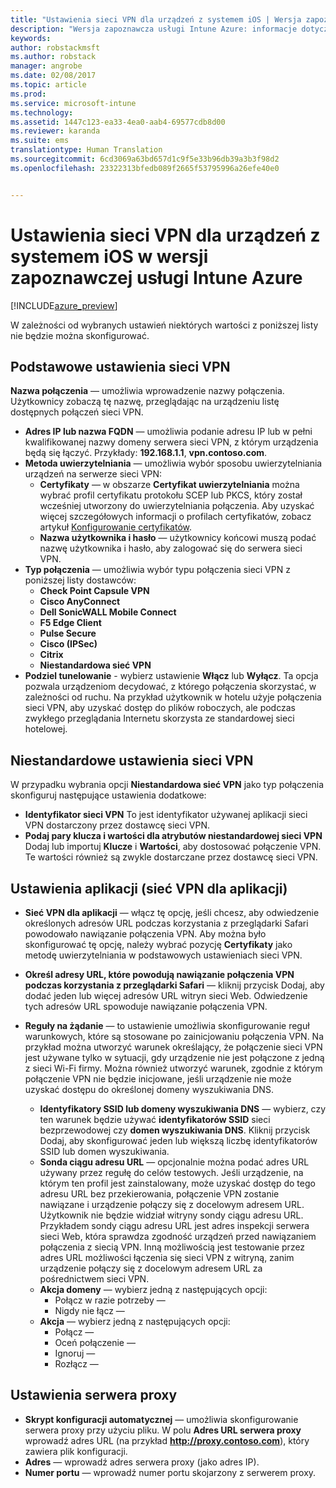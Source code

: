 ```yaml
---
title: "Ustawienia sieci VPN dla urządzeń z systemem iOS | Wersja zapoznawcza usługi Intune Azure | Dokumentacja firmy Microsoft"
description: "Wersja zapoznawcza usługi Intune Azure: informacje dotyczące ustawień usługi Intune służących do konfigurowania połączeń sieci VPN na urządzeniach z systemem iOS."
keywords: 
author: robstackmsft
ms.author: robstack
manager: angrobe
ms.date: 02/08/2017
ms.topic: article
ms.prod: 
ms.service: microsoft-intune
ms.technology: 
ms.assetid: 1447c123-ea33-4ea0-aab4-69577cdb8d00
ms.reviewer: karanda
ms.suite: ems
translationtype: Human Translation
ms.sourcegitcommit: 6cd3069a63bd657d1c9f5e33b96db39a3b3f98d2
ms.openlocfilehash: 23322313bfedb089f2665f53795996a26efe40e0


---
```


# <a name="vpn-settings-for-ios-devices-in-intune-azure-preview"></a>Ustawienia sieci VPN dla urządzeń z systemem iOS w wersji zapoznawczej usługi Intune Azure

[!INCLUDE[azure_preview](../includes/azure_preview.md)]

W zależności od wybranych ustawień niektórych wartości z poniższej listy nie będzie można skonfigurować.

## <a name="base-vpn-settings"></a>Podstawowe ustawienia sieci VPN


**Nazwa połączenia** — umożliwia wprowadzenie nazwy połączenia. Użytkownicy zobaczą tę nazwę, przeglądając na urządzeniu listę dostępnych połączeń sieci VPN.
- **Adres IP lub nazwa FQDN** — umożliwia podanie adresu IP lub w pełni kwalifikowanej nazwy domeny serwera sieci VPN, z którym urządzenia będą się łączyć. Przykłady: **192.168.1.1**, **vpn.contoso.com**.
- **Metoda uwierzytelniania** — umożliwia wybór sposobu uwierzytelniania urządzeń na serwerze sieci VPN:
    - **Certyfikaty** — w obszarze **Certyfikat uwierzytelniania** można wybrać profil certyfikatu protokołu SCEP lub PKCS, który został wcześniej utworzony do uwierzytelniania połączenia. Aby uzyskać więcej szczegółowych informacji o profilach certyfikatów, zobacz artykuł [Konfigurowanie certyfikatów](how-to-configure-certificates.md).
    - **Nazwa użytkownika i hasło** — użytkownicy końcowi muszą podać nazwę użytkownika i hasło, aby zalogować się do serwera sieci VPN.
- **Typ połączenia** — umożliwia wybór typu połączenia sieci VPN z poniższej listy dostawców:
    - **Check Point Capsule VPN**
    - **Cisco AnyConnect**
    - **Dell SonicWALL Mobile Connect**
    - **F5 Edge Client**
    - **Pulse Secure**
    - **Cisco (IPSec)**
    - **Citrix**
    - **Niestandardowa sieć VPN**
- **Podziel tunelowanie** - wybierz ustawienie **Włącz** lub **Wyłącz**. Ta opcja pozwala urządzeniom decydować, z którego połączenia skorzystać, w zależności od ruchu. Na przykład użytkownik w hotelu użyje połączenia sieci VPN, aby uzyskać dostęp do plików roboczych, ale podczas zwykłego przeglądania Internetu skorzysta ze standardowej sieci hotelowej.


## <a name="custom-vpn-settings"></a>Niestandardowe ustawienia sieci VPN

W przypadku wybrania opcji **Niestandardowa sieć VPN** jako typ połączenia skonfiguruj następujące ustawienia dodatkowe:

- **Identyfikator sieci VPN** To jest identyfikator używanej aplikacji sieci VPN dostarczony przez dostawcę sieci VPN.
- **Podaj pary klucza i wartości dla atrybutów niestandardowej sieci VPN** Dodaj lub importuj **Klucze** i **Wartości**, aby dostosować połączenie VPN. Te wartości również są zwykle dostarczane przez dostawcę sieci VPN.

## <a name="apps-per-app-vpn-settings"></a>Ustawienia aplikacji (sieć VPN dla aplikacji)

- **Sieć VPN dla aplikacji** — włącz tę opcję, jeśli chcesz, aby odwiedzenie określonych adresów URL podczas korzystania z przeglądarki Safari powodowało nawiązanie połączenia VPN. Aby można było skonfigurować tę opcję, należy wybrać pozycję **Certyfikaty** jako metodę uwierzytelniania w podstawowych ustawieniach sieci VPN.
- **Określ adresy URL, które powodują nawiązanie połączenia VPN podczas korzystania z przeglądarki Safari** — kliknij przycisk Dodaj, aby dodać jeden lub więcej adresów URL witryn sieci Web. Odwiedzenie tych adresów URL spowoduje nawiązanie połączenia VPN.

- **Reguły na żądanie** — to ustawienie umożliwia skonfigurowanie reguł warunkowych, które są stosowane po zainicjowaniu połączenia VPN. Na przykład można utworzyć warunek określający, że połączenie sieci VPN jest używane tylko w sytuacji, gdy urządzenie nie jest połączone z jedną z sieci Wi-Fi firmy. Można również utworzyć warunek, zgodnie z którym połączenie VPN nie będzie inicjowane, jeśli urządzenie nie może uzyskać dostępu do określonej domeny wyszukiwania DNS.

    - **Identyfikatory SSID lub domeny wyszukiwania DNS** — wybierz, czy ten warunek będzie używać **identyfikatorów SSID** sieci bezprzewodowej czy **domen wyszukiwania DNS**. Kliknij przycisk Dodaj, aby skonfigurować jeden lub większą liczbę identyfikatorów SSID lub domen wyszukiwania.
    - **Sonda ciągu adresu URL** — opcjonalnie można podać adres URL używany przez regułę do celów testowych. Jeśli urządzenie, na którym ten profil jest zainstalowany, może uzyskać dostęp do tego adresu URL bez przekierowania, połączenie VPN zostanie nawiązane i urządzenie połączy się z docelowym adresem URL. Użytkownik nie będzie widział witryny sondy ciągu adresu URL. Przykładem sondy ciągu adresu URL jest adres inspekcji serwera sieci Web, która sprawdza zgodność urządzeń przed nawiązaniem połączenia z siecią VPN. Inną możliwością jest testowanie przez adres URL możliwości łączenia się sieci VPN z witryną, zanim urządzenie połączy się z docelowym adresem URL za pośrednictwem sieci VPN.
    - **Akcja domeny** — wybierz jedną z następujących opcji:
        - Połącz w razie potrzeby — 
        - Nigdy nie łącz — 
    - **Akcja** — wybierz jedną z następujących opcji:
        - Połącz — 
        - Oceń połączenie — 
        - Ignoruj — 
        - Rozłącz — 


## <a name="proxy-settings"></a>Ustawienia serwera proxy

- **Skrypt konfiguracji automatycznej** — umożliwia skonfigurowanie serwera proxy przy użyciu pliku. W polu **Adres URL serwera proxy** wprowadź adres URL (na przykład **http://proxy.contoso.com**), który zawiera plik konfiguracji.
- **Adres** — wprowadź adres serwera proxy (jako adres IP).
- **Numer portu** — wprowadź numer portu skojarzony z serwerem proxy.



<!--HONumber=Feb17_HO2-->


